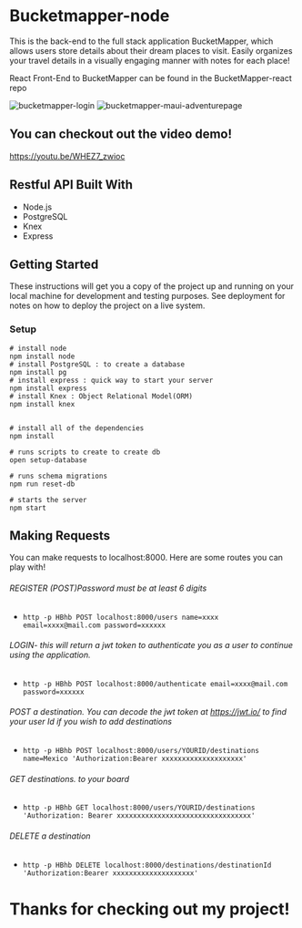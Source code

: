 # Bucketmapper-node
This is the back-end to the full stack application BucketMapper, which allows users store details about their dream places to visit. Easily organizes your travel details in a visually engaging manner with notes for each place!

React Front-End to BucketMapper can be found in the BucketMapper-react repo 


![bucketmapper-login](https://user-images.githubusercontent.com/24365319/35661142-0bccd0e2-06c5-11e8-8f0f-5746618b2f6a.png)
![bucketmapper-maui-adventurepage](https://user-images.githubusercontent.com/24365319/35661138-08408752-06c5-11e8-9d05-c8efa5b21b26.png)

## You can checkout out the video demo!
https://youtu.be/WHEZ7_zwioc
## Restful API Built With

* Node.js
* PostgreSQL
* Knex
* Express

## Getting Started 

These instructions will get you a copy of the project up and running on your local machine for development and testing purposes. See deployment for notes on how to deploy the project on a live system.


### Setup
```
# install node
npm install node
# install PostgreSQL : to create a database
npm install pg
# install express : quick way to start your server
npm install express
# install Knex : Object Relational Model(ORM)
npm install knex


# install all of the dependencies
npm install
 
# runs scripts to create to create db
open setup-database

# runs schema migrations
npm run reset-db

# starts the server
npm start

``` 

## Making Requests
You can make requests to localhost:8000.
Here are some routes you can play with!
###### REGISTER (POST)Password must be at least 6 digits
- `http -p HBhb POST localhost:8000/users name=xxxx email=xxxx@mail.com password=xxxxxx`
###### LOGIN- this will return a jwt token to authenticate you as a user to continue using the application. 
- `http -p HBhb POST localhost:8000/authenticate email=xxxx@mail.com password=xxxxxx`
###### POST a destination. You can decode the jwt token at https://jwt.io/ to find your user Id if you wish to add destinations
- `http -p HBhb POST localhost:8000/users/YOURID/destinations name=Mexico 'Authorization:Bearer xxxxxxxxxxxxxxxxxxxx'`
###### GET destinations.  to your board
- `http -p HBhb GET localhost:8000/users/YOURID/destinations 'Authorization: Bearer xxxxxxxxxxxxxxxxxxxxxxxxxxxxxxxxx'`
###### DELETE a destination
- `http -p HBhb DELETE localhost:8000/destinations/destinationId 'Authorization:Bearer xxxxxxxxxxxxxxxxxxxx'`

# Thanks for checking out my project! 




